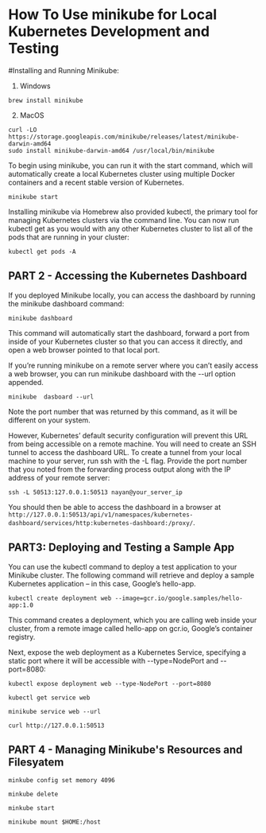 # How To Use minikube for Local Kubernetes Development and Testing

#Installing and Running Minikube:
1) Windows
```shell
brew install minikube 
```

2) MacOS
```shell
curl -LO https://storage.googleapis.com/minikube/releases/latest/minikube-darwin-amd64
sudo install minikube-darwin-amd64 /usr/local/bin/minikube
```


To begin using minikube, you can run it with the start command, which will automatically create a local Kubernetes cluster using multiple Docker containers and a recent stable version of Kubernetes.

```shell
minikube start
```

Installing minikube via Homebrew also provided kubectl, the primary tool for managing Kubernetes clusters via the command line. You can now run kubectl get as you would with any other Kubernetes cluster to list all of the pods that are running in your cluster:

```shell
kubectl get pods -A
```

## PART 2 -  Accessing the Kubernetes Dashboard
If you deployed Minikube locally, you can access the dashboard by running the minikube dashboard command:
```shell
minikube dashboard
```
This command will automatically start the dashboard, forward a port from inside of your Kubernetes cluster so that you can access it directly, and open a web browser pointed to that local port.

If you’re running minikube on a remote server where you can’t easily access a web browser, you can run minikube dashboard with the --url option appended.

```shell
minikube  dasboard --url
```
Note the port number that was returned by this command, as it will be different on your system.

However, Kubernetes’ default security configuration will prevent this URL from being accessible on a remote machine. You will need to create an SSH tunnel to access the dashboard URL. To create a tunnel from your local machine to your server, run ssh with the -L flag. Provide the port number that you noted from the forwarding process output along with the IP address of your remote server:

```shell
ssh -L 50513:127.0.0.1:50513 nayan@your_server_ip
```
You should then be able to access the dashboard in a browser at `http://127.0.0.1:50513/api/v1/namespaces/kubernetes-dashboard/services/http:kubernetes-dashboard:/proxy/`.

## PART3: Deploying and Testing a Sample App

You can use the kubectl command to deploy a test application to your Minikube cluster. The following command will retrieve and deploy a sample Kubernetes application – in this case, Google’s hello-app.

```shell
kubectl create deployment web --image=gcr.io/google.samples/hello-app:1.0
```
This command creates a deployment, which you are calling web inside your cluster, from a remote image called hello-app on gcr.io, Google’s container registry.

Next, expose the web deployment as a Kubernetes Service, specifying a static port where it will be accessible with --type=NodePort and --port=8080:

```shell
kubectl expose deployment web --type-NodePort --port=8080
```

```shell
kubectl get service web
```

```shell
minikube service web --url
```

```shell
curl http://127.0.0.1:50513
```

## PART 4 - Managing Minikube's Resources and Filesyatem

```shell
minkube config set memory 4096
```

```shell
minkube delete
```

```shell
minkube start
```

```shell
minikube mount $HOME:/host
```

